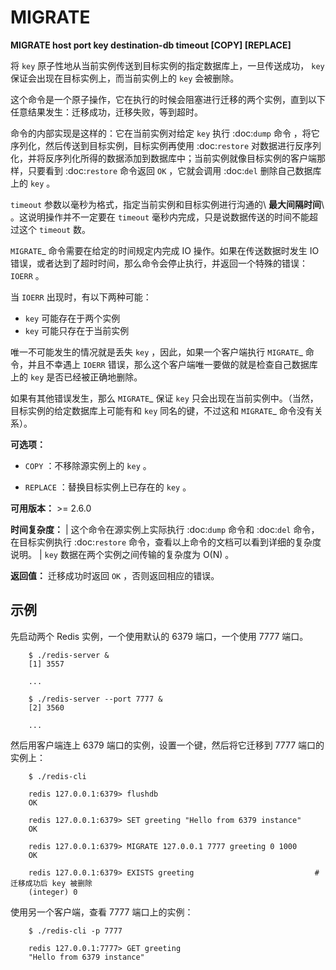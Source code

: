 # MIGRATE


**MIGRATE host port key destination-db timeout [COPY] [REPLACE]**

将 ``key`` 原子性地从当前实例传送到目标实例的指定数据库上，一旦传送成功， ``key`` 保证会出现在目标实例上，而当前实例上的 ``key`` 会被删除。 

这个命令是一个原子操作，它在执行的时候会阻塞进行迁移的两个实例，直到以下任意结果发生：迁移成功，迁移失败，等到超时。

命令的内部实现是这样的：它在当前实例对给定 ``key`` 执行 :doc:`dump` 命令 ，将它序列化，然后传送到目标实例，目标实例再使用 :doc:`restore` 对数据进行反序列化，并将反序列化所得的数据添加到数据库中；当前实例就像目标实例的客户端那样，只要看到 :doc:`restore` 命令返回 ``OK`` ，它就会调用 :doc:`del`  删除自己数据库上的 ``key`` 。

``timeout`` 参数以毫秒为格式，指定当前实例和目标实例进行沟通的\ **最大间隔时间**\ 。这说明操作并不一定要在 ``timeout`` 毫秒内完成，只是说数据传送的时间不能超过这个 ``timeout`` 数。

`MIGRATE`_ 命令需要在给定的时间规定内完成 IO 操作。如果在传送数据时发生 IO 错误，或者达到了超时时间，那么命令会停止执行，并返回一个特殊的错误： ``IOERR`` 。

当 ``IOERR`` 出现时，有以下两种可能：

- ``key`` 可能存在于两个实例
- ``key`` 可能只存在于当前实例

唯一不可能发生的情况就是丢失 ``key`` ，因此，如果一个客户端执行 `MIGRATE`_ 命令，并且不幸遇上 ``IOERR`` 错误，那么这个客户端唯一要做的就是检查自己数据库上的 ``key`` 是否已经被正确地删除。

如果有其他错误发生，那么 `MIGRATE`_  保证 ``key`` 只会出现在当前实例中。（当然，目标实例的给定数据库上可能有和 ``key`` 同名的键，不过这和 `MIGRATE`_ 命令没有关系）。

**可选项：**

- ``COPY`` ：不移除源实例上的 ``key`` 。

- ``REPLACE`` ：替换目标实例上已存在的 ``key`` 。

**可用版本：**
    >= 2.6.0

**时间复杂度：**
    | 这个命令在源实例上实际执行 :doc:`dump` 命令和 :doc:`del` 命令，在目标实例执行 :doc:`restore` 命令，查看以上命令的文档可以看到详细的复杂度说明。
    | ``key`` 数据在两个实例之间传输的复杂度为 O(N) 。

**返回值：**
    迁移成功时返回 ``OK`` ，否则返回相应的错误。

示例
------

先启动两个 Redis 实例，一个使用默认的 6379 端口，一个使用 7777 端口。

```
    $ ./redis-server &
    [1] 3557

    ...

    $ ./redis-server --port 7777 &
    [2] 3560

    ...
```

然后用客户端连上 6379 端口的实例，设置一个键，然后将它迁移到 7777 端口的实例上：

```
    $ ./redis-cli

    redis 127.0.0.1:6379> flushdb
    OK

    redis 127.0.0.1:6379> SET greeting "Hello from 6379 instance"
    OK

    redis 127.0.0.1:6379> MIGRATE 127.0.0.1 7777 greeting 0 1000
    OK

    redis 127.0.0.1:6379> EXISTS greeting                           # 迁移成功后 key 被删除
    (integer) 0
```
使用另一个客户端，查看 7777 端口上的实例：

```
    $ ./redis-cli -p 7777

    redis 127.0.0.1:7777> GET greeting
    "Hello from 6379 instance"
```